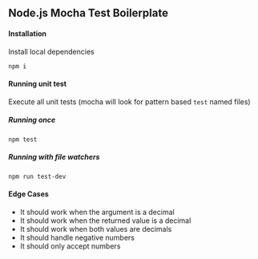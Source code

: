 ## Node.js Mocha Test Boilerplate

#### Installation

Install local dependencies

```
npm i
```

#### Running unit test

Execute all unit tests (mocha will look for pattern based `test` named files)

##### Running once

```
npm test
```

##### Running with file watchers

```
npm run test-dev
```

#### Edge Cases

- It should work when the argument is a decimal
- It should work when the returned value is a decimal
- It should work when both values are decimals
- It should handle negative numbers
- It should only accept numbers
